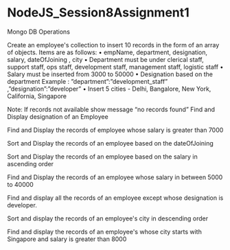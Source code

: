 # NodeJS_Session8Assignment1
Mongo DB Operations

Create an employee's collection to insert 10 records in the form of an array of objects. Items are as follows:
• empName, department, designation, salary, dateOfJoining , city
• Department must be under clerical staff, support staff, ops staff, development staff, management staff, logistic staff
• Salary must be inserted from 3000 to 50000
• Designation based on the department
Example : ”department”:”development_staff” ,”designation”:”developer”
• Insert 5 cities - Delhi, Bangalore, New York, California, Singapore

Note: If records not available show message “no records found”
Find and Display designation of an Employee

Find and Display the records of employee whose salary is greater than 7000

Sort and Display the records of an employee based on the dateOfJoining

Sort and Display the records of an employee based on the salary in ascending order

Find and Display the records of an employee whose salary in between 5000 to 40000

Find and display all the records of an employee except whose designation is developer.

Sort and display the records of an employee's city in descending order

Find and display the records of an employee's whose city starts with Singapore and salary is greater than 8000